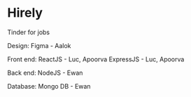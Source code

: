 # Hirely
Tinder for jobs

Design:
Figma - Aalok

Front end:
ReactJS - Luc, Apoorva
ExpressJS - Luc, Apoorva

Back end:
NodeJS - Ewan

Database: 
Mongo DB - Ewan
